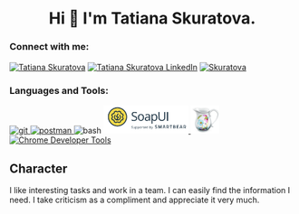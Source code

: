 
<!--
**TatianaSkuratova/TatianaSkuratova** is a ✨ _special_ ✨ repository because its `README.md` (this file) appears on your GitHub profile.

Here are some ideas to get you started:

- 🔭 I’m currently working on ...
- 🌱 I’m currently learning ...
- 👯 I’m looking to collaborate on ...
- 🤔 I’m looking for help with ...
- 💬 Ask me about ...
- 📫 How to reach me: ...
- 😄 Pronouns: ...
- ⚡ Fun fact: ...
-->


<h1 align="center">Hi 👋 I'm Tatiana Skuratova. </h1>


<p align="left">
<h3 align="left">Connect with me:</h3>
<a href="mailto:skuratovats@gmail.com" target="_blank"><img align="center" alt="Tatiana Skuratova" height="65" 
src="https://img.icons8.com/color/344/gmail-login.png" width="65"/></a>
<a href="https://www.linkedin.com/in/tatianaskuratova/" target="blank"><img align="center" alt="Tatiana Skuratova LinkedIn" height="65" 
src="https://img.icons8.com/fluency/344/linkedin.png" width="65"/></a>
<a href="https://t.me/skuratova" target="blank"><img align="center" alt="Skuratova" height="50"
src="https://user-images.githubusercontent.com/98715632/180439335-dbfacae5-cf35-44d7-8b12-cc43b2bfccfa.png" width="50"/></a><a target="_blank"/></a>



### Languages and Tools: ###


<a href="https://git-scm.com/" target="_blank" rel="noreferrer"> <img src="https://www.vectorlogo.zone/logos/git-scm/git-scm-icon.svg" alt="git" width="50" height="50"/> </a>
<a href="https://postman.com" target="_blank" rel="noreferrer"> <img src="https://www.vectorlogo.zone/logos/getpostman/getpostman-icon.svg" alt="postman" width="50" height="50"/> </a>
<a target="_blank" rel="noreferrer"> <img src="https://img.icons8.com/ios-filled/344/console.png" alt="bash" width="50" height="50"/> </a>
<a  href="https://www.soapui.org/" target="_blank" rel="noreferrer"> <img src="https://github.com/TatianaSkuratova/Group27_Ksendzov/blob/main/SoapUI-logo.png" alt="SOAP UI" width="150" height="50"/> </a>
<a  href="https://www.charlesproxy.com/" target="_blank" rel="noreferrer"> <img src="https://github.com/TatianaSkuratova/Group27_Ksendzov/blob/main/charles.png" alt="Charles" width="50" height="50"/> </a>
<a  href="https://developer.chrome.com/docs/devtools/" target="_blank" rel="noreferrer"> <img src="https://img.icons8.com/color/344/chrome--v1.png" alt="Chrome Developer Tools" width="50" height="50"/> </a>


## Character

<div>I like interesting tasks and work in a team. I can easily find the information I need. I take criticism as a compliment and appreciate it very much.</div>
